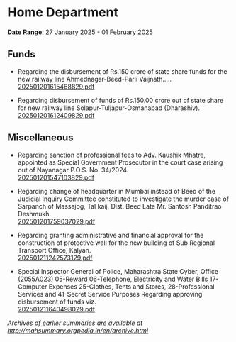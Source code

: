 # Home Department

**Date Range**: 27 January 2025 - 01 February 2025


## Funds
- Regarding the disbursement of Rs.150 crore of state share funds for the new railway line Ahmednagar-Beed-Parli Vaijnath.....\
  [202501201615468829.pdf](https://gr.maharashtra.gov.in/Site/Upload/Government%20Resolutions/English/202501201615468829.pdf)

- Regarding disbursement of funds of Rs.150.00 crore out of state share for new railway line Solapur-Tuljapur-Osmanabad (Dharashiv).\
  [202501201612409829.pdf](https://gr.maharashtra.gov.in/Site/Upload/Government%20Resolutions/English/202501201612409829.pdf)

## Miscellaneous
- Regarding sanction of professional fees to Adv. Kaushik Mhatre, appointed as Special Government Prosecutor in the court case arising out of Nayanagar P.O.S. No. 34/2024.\
  [202501201547103829.pdf](https://gr.maharashtra.gov.in/Site/Upload/Government%20Resolutions/English/202501201547103829.pdf)

- Regarding change of headquarter in Mumbai instead of Beed of the Judicial Inquiry Committee constituted to investigate the murder case of Sarpanch of Massajog, Tal kaij, Dist. Beed Late Mr. Santosh Panditrao Deshmukh.\
  [202501201759037029.pdf](https://gr.maharashtra.gov.in/Site/Upload/Government%20Resolutions/English/202501201759037029.pdf)

- Regarding granting administrative and financial approval for the construction of protective wall for the new building of Sub Regional Transport Office, Kalyan.\
  [202501211242573129.pdf](https://gr.maharashtra.gov.in/Site/Upload/Government%20Resolutions/English/202501211242573129.pdf)

- Special Inspector General of Police, Maharashtra State Cyber, Office (2055A023) 05-Reward 06-Telephone, Electricity and Water Bills 17-Computer Expenses 25-Clothes, Tents and Stores, 28-Professional Services and 41-Secret Service Purposes Regarding approving disbursement of funds viz.\
  [202501211640498029.pdf](https://gr.maharashtra.gov.in/Site/Upload/Government%20Resolutions/English/202501211640498029.pdf)


*Archives of earlier summaries are available at http://mahsummary.orgpedia.in/en/archive.html*